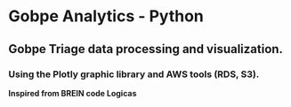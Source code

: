 # Gobpe Analytics - Python 

## Gobpe Triage data processing and visualization.

### Using the Plotly graphic library and AWS tools (RDS, S3).

**Inspired from BREIN code Logicas**
